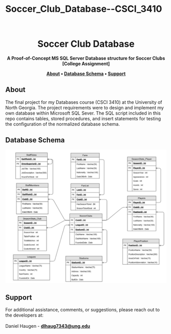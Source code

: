 # Soccer_Club_Database--CSCI_3410


<div align="center">
  <br>
  <h1><strong>Soccer Club Database</strong></h1>
</div>

<div align="center">
  <strong>A Proof-of-Concept MS SQL Server Database structure for Soccer Clubs [College Assignment]</strong>
  
  <p align="center">
    <strong>
      <a href="#about">About</a> •
      <a href="#database-schema">Database Schema</a> •
      <a href="#support">Support</a>
    </strong>
  </p>
  
</div>

## About
The final project for my Databases course (CSCI 3410) at the University of North Georgia. The project requirements were to design and implement my own database within Microsoft SQL Sever. 
The SQL script included in this repo contains tables, stored procedures, and insert statements for testing the configuration of the normalized database schema.

## Database Schema
![DB_ERD](https://github.com/DanielHaugen/Soccer_Club_Database--CSCI_3410/blob/master/CSCI%203410%20-%20Final%20Project%20ERD.jpg)

## Support
For additional assistance, comments, or suggestions, please reach out to the developers at:
<br><br>
Daniel Haugen - **dlhaug7343@ung.edu**
